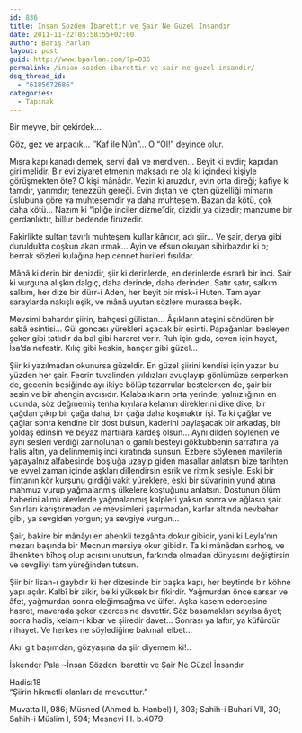 ```yaml
---
id: 836
title: İnsan Sözden İbarettir ve Şair Ne Güzel İnsandır
date: 2011-11-22T05:58:55+02:00
author: Barış Parlan
layout: post
guid: http://www.bparlan.com/?p=836
permalink: /insan-sozden-ibarettir-ve-sair-ne-guzel-insandir/
dsq_thread_id:
  - "6185672686"
categories:
  - Tapınak
---
```

<div class="ttr_start">
</div>

Bir meyve, bir çekirdek&#8230;

Göz, gez ve arpacık&#8230; ‘&#8217;Kaf ile Nûn&#8221;&#8230; O &#8220;Ol!&#8221; deyince olur.

<!--more-->

Mısra kapı kanadı demek, servi dalı ve merdiven&#8230; Beyit ki evdir; kapıdan girilmelidir. Bir evi ziyaret etmenin maksadı ne ola ki içindeki kişiyle görüşmekten öte? O kişi mânâdır. Vezin ki aruzdur, evin orta direği; kafiye ki tamdır, yarımdır; tenezzüh gereği. Evin dıştan ve içten güzelliği mimarın üslubuna göre ya muhteşemdir ya daha muhteşem. Bazan da kötü, çok daha kötü&#8230; Nazım ki &#8220;ipliğe inciler dizme&#8221;dir, dizidir ya dizedir; manzume bir gerdanlıktır, billur bedende firuzedir.

Fakirlikte sultan tavırlı muhteşem kullar kârıdır, adı şiir&#8230; Ve şair, derya gibi duruldukta coşkun akan ırmak&#8230; Ayin ve efsun okuyan sihirbazdır ki o; berrak sözleri kulağına hep cennet hurileri fısıldar.

Mânâ ki derin bir denizdir, şiir ki derinlerde, en derinlerde esrarlı bir inci. Şair ki vurguna alışkın dalgıç, daha derinde, daha derinden. Satır satır, salkım salkım, her dize bir dürr-i Aden, her beyit bir misk-i Huten. Tam ayar saraylarda nakışlı eşik, ve mânâ uyutan sözlere murassa beşik.

Mevsimi bahardır şiirin, bahçesi gülistan&#8230; Âşıkların ateşini söndüren bir sabâ esintisi&#8230; Gül goncası yürekleri açacak bir esinti. Papağanları besleyen şeker gibi tatlıdır da bal gibi hararet verir. Ruh için gıda, seven için hayat, İsa&#8217;da nefestir. Kılıç gibi keskin, hançer gibi güzel&#8230;

Şiir ki yazılmadan okunursa güzeldir. En güzel şiirini kendisi için yazar bu yüzden her şair. Fecrin tuvalinden yıldızları avuçlayıp gönlümüze serperken de, gecenin beşiğinde ayı ikiye bölüp tazarrular bestelerken de, şair bir sesin ve bir ahengin avcısıdır. Kalabalıkların orta yerinde, yalnızlığının en ucunda, söz değmemiş tenha kıyılara kelamın direklerini dike dike, bir çağdan çıkıp bir çağa daha, bir çağa daha koşmaktır işi. Ta ki çağlar ve çağlar sonra kendine bir dost bulsun, kaderini paylaşacak bir arkadaş, bir yoldaş edinsin ve beyaz martılara kardeş olsun&#8230; Aynı dilden söylenen ve aynı sesleri verdiği zannolunan o gamlı besteyi gökkubbenin sarrafına ya halis altın, ya delinmemiş inci kıratında sunsun. Ezbere söylenen mavilerin yapayalnız alfabesinde boşluğa uzayıp giden masallar anlatsın bize tarihten ve evvel zaman içinde aşkları dillendirsin esrik ve ritmik sesiyle. Eski bir flintanın kör kurşunu girdiği vakit yüreklere, eski bir süvarinin yund atına mahmuz vurup yağmalanmış ülkelere koştuğunu anlatsın. Dostunun ölüm haberini alımlı alevlerde yağmalanmış kalpleri yaksın sonra ve ağlasın şair. Sınırları karıştırmadan ve mevsimleri şaşırmadan, karlar altında nevbahar gibi, ya sevgiden yorgun; ya sevgiye vurgun&#8230;

Şair, bakire bir mânâyı en ahenkli tezgâhta dokur gibidir, yani ki Leyla&#8217;nın mezarı başında bir Mecnun mersiye okur gibidir. Ta ki mânâdan sarhoş, ve âhenkten bîhoş olup acısını unutsun, farkında olmadan dünyasını değiştirsin ve sevgiliyi tam yüreğinden tutsun.

Şiir bir lisan-ı gaybdır ki her dizesinde bir başka kapı, her beytinde bir köhne yapı açılır. Kalbî bir zikir, belki yüksek bir fikirdir. Yağmurdan önce sarsar ve âfet, yağmurdan sonra eleğimsağma ve ülfet. Aşka kasem edercesine hasret, maverada şeker ezercesine davettir. Söz basamakları sayılsa âyet; sonra hadis, kelam-ı kibar ve şiiredir davet&#8230; Sonrası ya laftır, ya küfürdür nihayet. Ve herkes ne söylediğine bakmalı elbet&#8230;

Akıl git başımdan; gözyaşına da şiir diyemem ki!..

İskender Pala ~İnsan Sözden İbarettir ve Şair Ne Güzel İnsandır

Hadis:18  
&#8220;Şiirin hikmetli olanları da mevcuttur.&#8221;

Muvatta II, 986; Müsned (Ahmed b. Hanbel) I, 303; Sahih-i Buhari VII, 30; Sahih-i Müslim I, 594; Mesnevi III. b.4079

<div class="ttr_end">
</div>